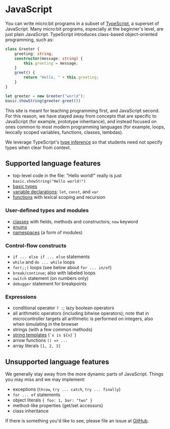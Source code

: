 # JavaScript

You can write micro:bit programs in a subset of [TypeScript](https://www.typescriptlang.org), a superset of JavaScript.
Many micro:bit programs, especially at the beginner's level, are just plain JavaScript. TypeScript introduces class-based 
object-oriented programming, such as:

```typescript
class Greeter {
    greeting: string;
    constructor(message: string) {
        this.greeting = message;
    }
    greet() {
        return "Hello, " + this.greeting;
    }
}

let greeter = new Greeter("world");
basic.showString(greeter.greet())
```

This site is meant for teaching programming first, and JavaScript second. For this
reason, we have stayed away from concepts that are specific to JavaScript (for
example, prototype inheritance), and instead focused on ones common to most
modern programming languages (for example, loops, lexically scoped variables,
functions, classes, lambdas).

We leverage TypeScript's [type inference](http://www.typescriptlang.org/docs/handbook/type-inference.html) so that
students need not specify types when clear from context.

## Supported language features

* top-level code in the file: "Hello world!" really is just `basic.showString("Hello world!")`
* [basic types](http://www.typescriptlang.org/docs/handbook/basic-types.html)
* [variable declarations](http://www.typescriptlang.org/docs/handbook/variable-declarations.html): `let`, `const`, and `var`
* [functions](http://www.typescriptlang.org/docs/handbook/functions.html) with lexical scoping and recursion

### User-defined types and modules

* [classes](http://www.typescriptlang.org/docs/handbook/classes.html) with fields, methods and constructors; `new` keyword
* [enums](http://www.typescriptlang.org/docs/handbook/enums.html)
* [namespaces](http://www.typescriptlang.org/docs/handbook/namespaces.html)  (a form of modules) 

### Control-flow constructs

* `if ... else if ... else` statements
* `while` and `do ... while` loops
* `for(;;)` loops (see below about `for ... in/of`)
* `break/continue`; also with labeled loops
* `switch` statement (on numbers only)
* `debugger` statement for breakpoints

### Expressions

* conditional operator `? :`; lazy boolean operators
* all arithmetic operators (including bitwise operators); note that in microcontroller targets
  all arithmetic is performed on integers, also when simulating in the browser
* strings (with a few common methods)
* [string templates](https://developer.mozilla.org/en-US/docs/Web/JavaScript/Reference/Template_literals) (`` `x is ${x}` ``)
* arrow functions `() => ...`
* array literals `[1, 2, 3]`


## Unsupported language features

We generally stay away from the more dynamic parts of JavaScript. 
Things you may miss and we may implement:

* exceptions (`throw`, `try ... catch`, `try ... finally`)
* `for ... of` statements
* object literals `{ foo: 1, bar: "two" }`
* method-like properties (get/set accessors)
* class inheritance

If there is something you'd like to see, please file an issue at [GitHub](http://github.com/microsoft/pxt/issues).